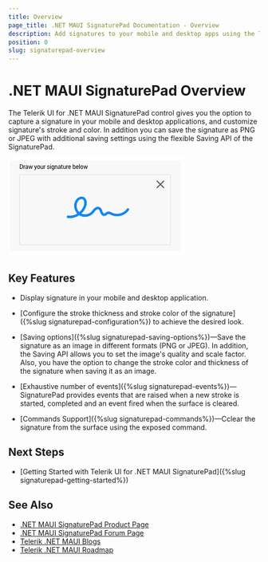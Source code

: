 ```yaml
---
title: Overview
page_title: .NET MAUI SignaturePad Documentation - Overview
description: Add signatures to your mobile and desktop apps using the Telerik SignaturePad for .NET MAUI control.
position: 0
slug: signaturepad-overview
---
```


# .NET MAUI SignaturePad Overview

The Telerik UI for .NET MAUI SignaturePad control gives you the option to capture a signature in your mobile and desktop applications, and customize signature's stroke and color. In addition you can save the signature as PNG or JPEG with additional saving settings using the flexible Saving API of the SignaturePad.  

![.NET MAUI SignaturePad Overview](images/signaturepad-overview.png)

## Key Features

* Display signature in your mobile and desktop application.

* [Configure the stroke thickness and stroke color of the signature]({%slug signaturepad-configuration%}) to achieve the desired look.
 
* [Saving options]({%slug signaturepad-saving-options%})&mdash;Save the signature as an image in different formats (PNG or JPEG). In addition, the Saving API allows you to set the image's quality and scale factor. Also, you have the option to change the stroke color and thickness of the signature when saving it as an image.

* [Exhaustive number of events]({%slug signaturepad-events%})&mdash;SignaturePad provides events that are raised when a new stroke is started, completed and an event fired when the surface is cleared.  

* [Commands Support]({%slug signaturepad-commands%})&mdash;Cclear the signature from the surface using the exposed command. 

## Next Steps

- [Getting Started with Telerik UI for .NET MAUI SignaturePad]({%slug signaturepad-getting-started%})

## See Also

- [.NET MAUI SignaturePad Product Page](https://www.telerik.com/maui-ui/signaturepad)
- [.NET MAUI SignaturePad Forum Page](https://www.telerik.com/forums/maui?tagId=1978)
- [Telerik .NET MAUI Blogs](https://www.telerik.com/blogs/mobile-net-maui)
- [Telerik .NET MAUI Roadmap](https://www.telerik.com/support/whats-new/maui-ui/roadmap)